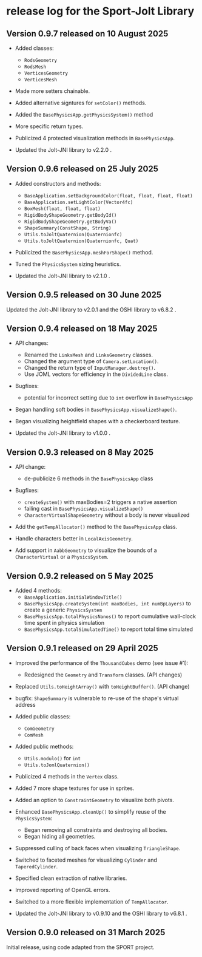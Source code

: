 # release log for the Sport-Jolt Library

## Version 0.9.7 released on 10 August 2025

+ Added classes:
  + `RodsGeometry`
  + `RodsMesh`
  + `VerticesGeometry`
  + `VerticesMesh`

+ Made more setters chainable.
+ Added alternative signtures for `setColor()` methods.
+ Added the `BasePhysicsApp.getPhysicsSystem()` method
+ More specific return types.
+ Publicized 4 protected visualization methods in `BasePhysicsApp`.
+ Updated the Jolt-JNI library to v2.2.0 .

## Version 0.9.6 released on 25 July 2025

+ Added constructors and methods:
  + `BaseApplication.setBackgroundColor(float, float, float, float)`
  + `BaseApplication.setLightColor(Vector4fc)`
  + `BoxMesh(float, float, float)`
  + `RigidBodyShapeGeometry.getBodyId()`
  + `RigidBodyShapeGeometry.getBodyVa()`
  + `ShapeSummary(ConstShape, String)`
  + `Utils.toJoltQuaternion(Quaternionfc)`
  + `Utils.toJoltQuaternion(Quaternionfc, Quat)`

+ Publicized the `BasePhysicsApp.meshForShape()` method.
+ Tuned the `PhysicsSystem` sizing heuristics.
+ Updated the Jolt-JNI library to v2.1.0 .

## Version 0.9.5 released on 30 June 2025

Updated the Jolt-JNI library to v2.0.1 and the OSHI library to v6.8.2 .

## Version 0.9.4 released on 18 May 2025

+ API changes:
  + Renamed the `LinksMesh` and `LinksGeometry` classes.
  + Changed the argument type of `Camera.setLocation()`.
  + Changed the return type of `InputManager.destroy()`.
  + Use JOML vectors for efficiency in the `DividedLine` class.

+ Bugfixes:
  + potential for incorrect setting due to `int` overflow in `BasePhysicsApp`

+ Began handling soft bodies in `BasePhysicsApp.visualizeShape()`.
+ Began visualizing heightfield shapes with a checkerboard texture.
+ Updated the Jolt-JNI library to v1.0.0 .

## Version 0.9.3 released on 8 May 2025

+ API change:
  + de-publicize 6 methods in the `BasePhysicsApp` class

+ Bugfixes:
  + `createSystem()` with maxBodies=2 triggers a native assertion
  + failing cast in `BasePhysicsApp.visualizeShape()`
  + `CharacterVirtualShapeGeometry` without a body is never visualized

+ Add the `getTempAllocator()` method to the `BasePhysicsApp` class.
+ Handle characters better in `LocalAxisGeometry`.
+ Add support in `AabbGeometry` to visualize the bounds
  of a `CharacterVirtual` or a `PhysicsSystem`.

## Version 0.9.2 released on 5 May 2025

+ Added 4 methods:
  + `BaseApplication.initialWindowTitle()`
  + `BasePhysicsApp.createSystem(int maxBodies, int numBpLayers)`
    to create a generic `PhysicsSystem`
  + `BasePhysicsApp.totalPhysicsNanos()`
    to report cumulative wall-clock time spent in physics simulation
  + `BasePhysicsApp.totalSimulatedTime()`
    to report total time simulated

## Version 0.9.1 released on 29 April 2025

+ Improved the performance of the `ThousandCubes` demo (see issue #1):
  + Redesigned the `Geometry` and `Transform` classes. (API changes)
+ Replaced `Utils.toHeightArray()` with `toHeightBuffer()`. (API change)

+ bugfix: `ShapeSummary` is vulnerable to re-use of the shape's virtual address

+ Added public classes:
  + `ComGeometry`
  + `ComMesh`
+ Added public methods:
  + `Utils.modulo()` for `int`
  + `Utils.toJomlQuaternion()`
+ Publicized 4 methods in the `Vertex` class.
+ Added 7 more shape textures for use in sprites.
+ Added an option to `ConstraintGeometry` to visualize both pivots.
+ Enhanced `BasePhysicsApp.cleanUp()` to simplify reuse of the `PhysicsSystem`:
  + Began removing all constraints and destroying all bodies.
  + Began hiding all geometries.
+ Suppressed culling of back faces when visualizing `TriangleShape`.
+ Switched to faceted meshes for visualizing `Cylinder` and `TaperedCylinder`.
+ Specified clean extraction of native libraries.
+ Improved reporting of OpenGL errors.
+ Switched to a more flexible implementation of `TempAllocator`.
+ Updated the Jolt-JNI library to v0.9.10 and the OSHI library to v6.8.1 .

## Version 0.9.0 released on 31 March 2025

Initial release, using code adapted from the SPORT project.
